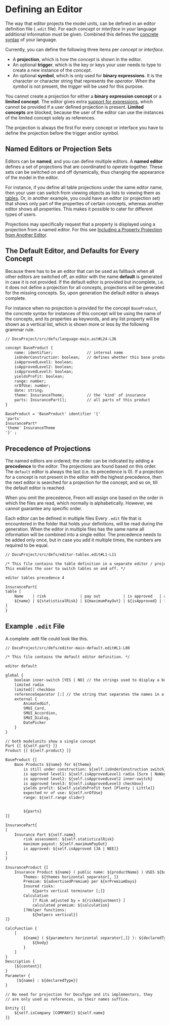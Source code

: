<script>
    import Note from "$lib/notes/Note.svelte";
     let self;
</script>

# Defining an Editor

The way that editor projects the model units, can be defined in an editor definition file (`.edit` file). 
For each _concept_ or _interface_ in your language additional information must be given. 
Combined this defines the [concrete syntax](/Documentation/Terminology) of your language. 

Currently, you can define the following three items per
_concept_ or _interface_.

- A **projection**, which is how the _concept_ is shown in the editor.
- An optional **trigger**, which is the key or keys your user needs to type to create a
  new instance of the _concept_.
- An optional **symbol**, which is only used for **binary expressions**. It is the character or
  character string that represents the _operator_. When the _symbol_ is not present,
  the _trigger_ will be used for this purpose.

You cannot create a projection for either a **binary expression concept** or a **limited concept**.
The editor gives extra [support for expressions](/Overview/Projectional_Editing#expressions), which
cannot be provided if a user defined projection is present. **Limited concepts** are blocked, because the user of the editor
can use the instances of the limited concept solely as references.

<Note>
<svelte:fragment slot="header"> The projection is always the first </svelte:fragment>
<svelte:fragment slot="content">
For every concept or interface you have to define the projection before the trigger and/or symbol.  
</svelte:fragment>
</Note>

## Named Editors or Projection Sets

Editors can be **named**, and you can define multiple editors. A **named editor**
defines a set of projections that are coordinated to operate together.
These sets can be switched on and off dynamically, thus changing
the appearance of the model in the editor.

For instance, if you define all table projections under the same editor name,
then your user can switch from viewing objects as lists to viewing them
as [tables](/Documentation/Defining_an_Editor/Projections#tables).
Or, in another example, you could have an editor (or projection set) that shows only part of the properties of certain
concepts, whereas another editor shows all properties. This makes it possible to cater for different types of users.

Projections may specifically request that a property is displayed using a projection from a named editor.
For this see [Including a Property Projection from Another Editor](/Documentation/Defining_an_Editor/Projections#named_projection).

## The Default Editor, and Defaults for Every Concept

Because there has to be an editor that can be used as fallback when all other editors are switched off, an
editor with the name **default** is generated in case it is not provided. If the default editor is provided but incomplete,
i.e. it does not define a projection for all concepts,
projections will be generated for the missing concepts. So, upon generation the default editor is always complete.

For instance when no projection is provided for the concept `BaseProduct`, the concrete syntax for instances of this concept
will be using the name of the concepts, and its properties as keywords, and any list property will be shown as a vertical list,
which is shown more or less by the following grammar rule.

[//]: # (todo: adjust the example)

```txt
// DocuProject/src/defs/language-main.ast#L24-L36

concept BaseProduct {
    name: identifier;               // internal name
    isUnderConstruction: boolean;   // defines whether this base product is still 'raw'
    isApprovedLevel1: boolean;
    isApprovedLevel2: boolean;
    isApprovedLevel3: boolean;
    yieldsProfit: boolean;
    range: number;
    nrOfUse: number;
    date: string;
    theme: InsuranceTheme;          // the 'kind' of insurance
    parts: InsurancePart[];         // all parts of this product
}
```

```txt
BaseProduct = 'BaseProduct' identifier '{'
'parts'
InsurancePart*
'theme' InsuranceTheme
'}' ;
```

## Precedence of Projections

The named editors are ordered; the order can be indicated by adding a **precedence** to the editor. The
projections are found based on this order. The `default` editor is always the last (i.e. its precedence is 0).
If a projection for a concept is not present in the editor with the highest precedence,
then the next editor is searched for a projection for the concept, and so on, till the default editor is reached.

When you omit the precedence, Freon will assign one based on the order in which the files are read,
which normally is alphabetically. However, we cannot guarantee any specific order.

<Note>
<svelte:fragment slot="header"> Each editor can be defined in multiple files </svelte:fragment>
<svelte:fragment slot="content">
Every <code>.edit</code> file that is encountered in the folder that holds your definitions, will be read during the generation.
When the editor in multiple files has the same name all information will be combined into a single editor. 
The precedence needs to be added only once, but in case you add it multiple times, the numbers are required to be equal.
</svelte:fragment>
</Note>

```txt
// DocuProject/src/defs/editor-tables.edit#L1-L11

/* This file contains the table definition in a separate editor / projection group.
This enables the user to switch tables on and off. */

editor tables precedence 4

InsurancePart{
table [
    Name    | risk               | pay out          | is approved   | action
    ${name} | ${statisticalRisk} | ${maximumPayOut} | ${isApproved} | [button boxRole="MyTableButton-role"]
]
}
```

## Example `.edit` File

A complete .edit file could look like this.

```txt
// DocuProject/src/defs/editor-main-default.edit#L1-L80

/* This file contains the default editor definition. */

editor default

global {
    boolean inner-switch [YES | NO] // the strings used to display a boolean value, all booleans will default be displayed as an inner switch control
    limited radio
    limited[] checkbox
    referenceSeparator [:] // the string that separates the names in a path name, e.g. pack1:cls3:part
    external {
        AnimatedGif,
        SMUI_Card,
        SMUI_Accordion,
        SMUI_Dialog,
        DatePicker
    }
}

// both modelunits show a single concept
Part {[ ${self.part} ]}
Product {[ ${self.product} ]}

BaseProduct {[
    Base Products ${name} for ${theme}
        is still under construction: ${self.isUnderConstruction switch}
        is approved level1: ${self.isApprovedLevel1 radio [Sure | NoWay]}
        is approved level2: ${self.isApprovedLevel2 inner-switch}
        is approved level3: ${self.isApprovedLevel3 checkbox}
        yields profit: ${self.yieldsProfit text [Plenty | Little]}
        expected nr of use: ${self.nrOfUse}
        range: ${self.range slider}


        ${parts}
]}

InsurancePart{
[
    Insurance Part ${self.name}
        risk assessment: ${self.statisticalRisk}
        maximum payout: ${self.maximumPayOut}
        is approved: ${self.isApproved [JA | NEE]}
]
}

InsuranceProduct {[
    Insurance Product ${name} ( public name: ${productName} ) USES ${basedOn horizontal separator[, ]}
        Themes: ${themes horizontal separator[, ]}
        Premium: ${advertisedPremium} per ${nrPremiumDays}
        Insured risks:
            ${parts vertical terminator [;]}
        Calculation
            [? Risk adjusted by = ${riskAdjustment} ]
            calculated premium: ${calculation}
        [?Helper functions:
            ${helpers vertical}]
]}

CalcFunction {
    [
        ${name} ( ${parameters horizontal separator[,]} ): ${declaredType} {
            ${body}
        }
    ]
}
Description {
    [${content}]
}
Parameter {
     [${name} : ${declaredType}]
}

// No need for projection for DocuType and its implementors, they
// are only used as references, so their names suffice.

Entity {[
    ${self.isCompany [COMPANY]} ${self.name}
]}

```

